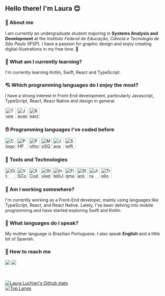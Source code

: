 ## Hello there! I'm Laura 😊

### 💬 About me
I am currently an undergraduate student majoring in **Systems Analysis and Development** at the *Instituto Federal de Educação, Ciência e Tecnologia de São Paulo* (IFSP). I have a passion for graphic design and enjoy creating digital illustrations in my free time. 💌

### 📕 What am I currently learning?
I'm currently learning Kotlin, Swift, React and TypeScript.

### 💘 Which programming languages do I enjoy the most?
I have a strong interest in Front-End development, particularly Javascript, TypeScript, React, React Native and design in general.
<div>
         
<img alt="Typescript logo" style="height: 35px;" src="https://cdn.jsdelivr.net/gh/devicons/devicon/icons/java/java-original.svg"/>
<img alt="Javascript logo" style="height: 35px;" src="https://cdn.jsdelivr.net/gh/devicons/devicon/icons/javascript/javascript-plain.svg"/>
<img alt="React logo" style="height: 35px;" src="https://cdn.jsdelivr.net/gh/devicons/devicon/icons/react/react-original.svg"/>
</div>

### ⏰ Programming languages I've coded before
<div>
<img alt="C logo" style="height: 35px;" src="https://cdn.jsdelivr.net/gh/devicons/devicon/icons/c/c-original.svg"/>
<img alt="PHP logo" style="height: 35px;" src="https://cdn.jsdelivr.net/gh/devicons/devicon/icons/php/php-plain.svg"/>
<img alt="Python logo" style="height: 35px;" src="https://cdn.jsdelivr.net/gh/devicons/devicon/icons/python/python-original.svg"/>
<img alt="MySQL logo" style="height: 35px;" src="https://cdn.jsdelivr.net/gh/devicons/devicon/icons/mysql/mysql-original-wordmark.svg"/>
<img alt="Java logo" style="height: 35px;" src="https://cdn.jsdelivr.net/gh/devicons/devicon/icons/java/java-original.svg"/>
<img alt="Swift logo" style="height: 35px;" src="https://cdn.jsdelivr.net/gh/devicons/devicon/icons/swift/swift-original.svg" />
</div>

### 📌 Tools and Technologies
<div>
<img alt="Git logo" style="height: 35px;" src="https://cdn.jsdelivr.net/gh/devicons/devicon/icons/git/git-original.svg"/> 
<img alt="VSCode logo" style="height: 35px;" src="https://cdn.jsdelivr.net/gh/devicons/devicon/icons/vscode/vscode-original.svg"/>
<img alt="XCode logo" style="height: 35px;" src="https://cdn.jsdelivr.net/gh/devicons/devicon/icons/xcode/xcode-original.svg" />
<img alt="Styled-Components logo" style="height: 35px;" src="https://cdn.worldvectorlogo.com/logos/styled-components-1.svg" />
<img alt="IntelliJ logo" style="height: 35px;" src="https://upload.wikimedia.org/wikipedia/commons/9/9c/IntelliJ_IDEA_Icon.svg"/>
<img alt="Figma logo" style="height: 35px;" src="https://cdn.jsdelivr.net/gh/devicons/devicon/icons/figma/figma-original.svg"/>
<img alt="Slack logo" style="height: 35px;" src="https://cdn.jsdelivr.net/gh/devicons/devicon/icons/slack/slack-original.svg"/>
<img alt="Jira logo" style="height: 35px;" src="https://cdn.jsdelivr.net/gh/devicons/devicon/icons/jira/jira-original.svg" />
<img alt="Trello logo" style="height: 35px;" src="https://cdn.jsdelivr.net/gh/devicons/devicon/icons/trello/trello-plain.svg"/>
</div>

### 🎯 Am I working somewhere?
I'm currently working as a Front-End developer, mainly using languages like TypeScript, React, and React Native. Lately, I've been delving into mobile programming and have started exploring Swift and Kotlin.

### 🍒 What languages do I speak?
My mother language is Brazilian Portuguese. I also speak **English** and a little bit of Spanish.

### 📩 How to reach me
<div>
<a style="height: 35px;" href="https://www.linkedin.com/in/laura-ranucci-luchiari/" target="_blank"><img src="https://img.shields.io/badge/LinkedIn-0077B5?style=for-the-badge&logo=linkedin&logoColor=white" target="_blank"></a>
<a style="height: 35px;" href="mailto:lauraluchiari@outlook.com" target="_blank"><img src="https://img.shields.io/badge/Outlook-0078D4?style=for-the-badge&logo=microsoft-outlook&logoColor=white" target="_blank"></a>
</div>
<br><br>
<div>
    <a href="https://github.com/lauraluch">
</div>
    
![Laura Luchiari's Github stats](https://github-readme-stats.vercel.app/api?username=lauraluch&theme=cobalt&rank_icon=github)
    <br>
![Top Langs](https://github-readme-stats.vercel.app/api/top-langs/?username=lauraluch&theme=cobalt)

